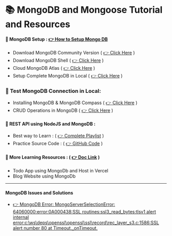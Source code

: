 # 📚 MongoDB and Mongoose Tutorial and Resources

#### 🔔 MongoDB Setup : [👉 How to Setup Mongo DB](https://youtu.be/uo3VHw8v_GE?si=OOmPct4ZD_iMNKq0)

- Download MongoDB Community Version ( [👉 Click Here](https://www.mongodb.com/try/download/community) )
- Download MongoDB Shell ( [👉 Click Here](https://www.mongodb.com/try/download/shell) )
- Cloud MongoDB Atlas ( [👉 Click Here](https://cloud.mongodb.com/v2#/org/65fd9fbfa0744761b52cafcd/) )
- Setup Complete MongoDB in Local ( [👉 Click Here](https://www.youtube.com/watch?v=jvaBaxlTqU8) )

### 🌿 Test MongoDB Connection in Local:
- Installing MongoDB & MongoDB Compass ( [👉 Click Here](https://youtu.be/oMrKVEedpHg?si=9QeoXAEBqAZVTVYi) )
- CRUD Operations in MongoDB ( [👉 Click Here](https://www.youtube.com/watch?v=9Om0FMBz1yU) )


#### 🌱 REST API using NodeJS and MongoDB :

- Best way to Learn : ( [👉 Complete Playlist](https://youtube.com/playlist?list=PLdHg5T0SNpN3EoN3PEyCmPR42Ok_44OFT&si=5lAW2J6RDYipqv-D) )
- Practice Source Code : ( [👉 GitHub Code](https://github.com/trulymittal/Nodejs-REST-API) )

#### 🌱 More Learning Resources : ( [👉 Doc Link](https://docs.google.com/document/d/130MksW3ShBgtmuqaUz5XCv7GvOxJ97StZ08W0UMBW-s/edit?usp=sharing) )

- Todo App using MongoDb and Host in Vercel
- Blog Website using MongoDb

<hr>

#### MongoDB Issues and Solutions

- [👉 MongoDB Error: MongoServerSelectionError: 64060000:error:0A000438:SSL routines:ssl3_read_bytes:tlsv1 alert internal error:c:\ws\deps\openssl\openssl\ssl\record\rec_layer_s3.c:1586:SSL alert number 80 at Timeout.\_onTimeout.](https://www.reddit.com/r/mongodb/comments/16bcsb4/mongoserverselectionerror/)
